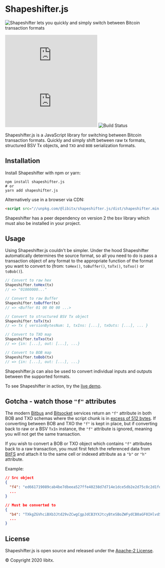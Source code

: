 # Shapeshifter.js

![Shapeshifter lets you quickly and simply switch between Bitcoin transaction formats](https://github.com/libitx/shapeshifter.js/raw/master/docs/poster.jpg)

![npm](https://img.shields.io/npm/v/@libitx/shapeshifter.js?color=informational)
![License](https://img.shields.io/github/license/libitx/shapeshifter.js?color=informational)
![Build Status](https://img.shields.io/github/workflow/status/libitx/shapeshifter.js/Node.js%20CI)

Shapeshifter.js is a JavaScript library for switching between Bitcoin transaction formats. Quickly and simply shift between raw tx formats, structured BSV Tx objects, and `TXO` and `BOB` serialization formats.

## Installation

Install Shapeshifter with npm or yarn:

```shell
npm install shapeshifter.js
# or
yarn add shapeshifter.js
```

Alternatively use in a browser via CDN:

```html
<script src="//unpkg.com/@libitx/shapeshifter.js/dist/shapeshifter.min.js"></script>
```

Shapeshifter has a peer dependency on version 2 the bsv library which must also be installed in your project.


## Usage

Using Shapeshifter.js couldn't be simpler. Under the hood Shapeshifter automatically determines the source format, so all you need to do is pass a transaction object of any format to the appropriate function of the format you want to convert to (from: `toHex()`, `toBuffer()`, `toTx()`, `toTxo()` or `toBob()`).

```javascript
// Convert to raw hex
Shapeshifter.toHex(tx)
// => "01000000..."

// Convert to raw Buffer
Shapeshifter.toBuffer(tx)
// => <Buffer 01 00 00 00 ...>

// Convert to structured BSV Tx object
Shapeshifter.toTx(tx)
// => Tx { versionBytesNum: 1, txIns: [...], txOuts: [...], ... }

// Convert to TXO map
Shapeshifter.toTxo(tx)
// => {in: [...], out: [...], ...}

// Convert to BOB map
Shapeshifter.toBob(tx)
// => {in: [...], out: [...], ...}
```

Shapeshifter.js can also be used to convert individual inputs and outputs between the supported formats.

To see Shapeshifter in action, try the [live demo](https://libitx.github.io/shapeshifter.js).

## Gotcha - watch those `"f"` attributes

The modern [Bitbus](https://bitbus.network) and [Bitsocket](https://bitsocket.network) services return an `"f"` attribute in both BOB and TXO schemas where the script chunk is in [excess of 512 bytes](https://docs.bitbus.network/#/?id=_5-working-with-large-data). If converting between BOB and TXO the `"f"` is kept in place, but if converting back to raw or a BSV `TxIn` instance, the `"f"` attribute is ignored, meaning you will not get the same transaction.

If you wish to convert a BOB or TXO object which contains `"f"` attributes back to a raw transaction, you must first fetch the referenced data from [BitFS](https://bitfs.network) and attach it to the same cell or indexed attribute as a `"b"` or `"h"` attribute.

Example:

```json
// Src object
{
  "f4": "ed661719089cab4be7dbeea527ffe40238d7d714e1dce5db2e2d75c8c2d1fd68.o.1.4",
  ...
}

// Must be converted to
{
  "b4": "TXkgZGVhciBXb3Jtd29vZCwgCgpJdCB3YXJtcyBteSBoZWFydCB0aGF0IHlvdSBo...",
  ...
}
```

## License

Shapeshifter.js is open source and released under the [Apache-2 License](https://github.com/libitx/shapeshifter.js/blob/master/LICENSE).

© Copyright 2020 libitx.
